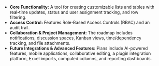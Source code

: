 *   **Core Functionality:** A tool for creating customizable lists and tables with real-time updates, status and user assignment tracking, and row filtering.
*   **Access Control:** Features Role-Based Access Controls (RBAC) and an audit trail.
*   **Collaboration & Project Management:** The roadmap includes notifications, discussion spaces, Kanban views, time/dependency tracking, and file attachments.
*   **Future Integrations & Advanced Features:** Plans include AI-powered features, mobile applications, collaborative editing, a plugin integration platform, Excel imports, computed columns, and reporting dashboards.
